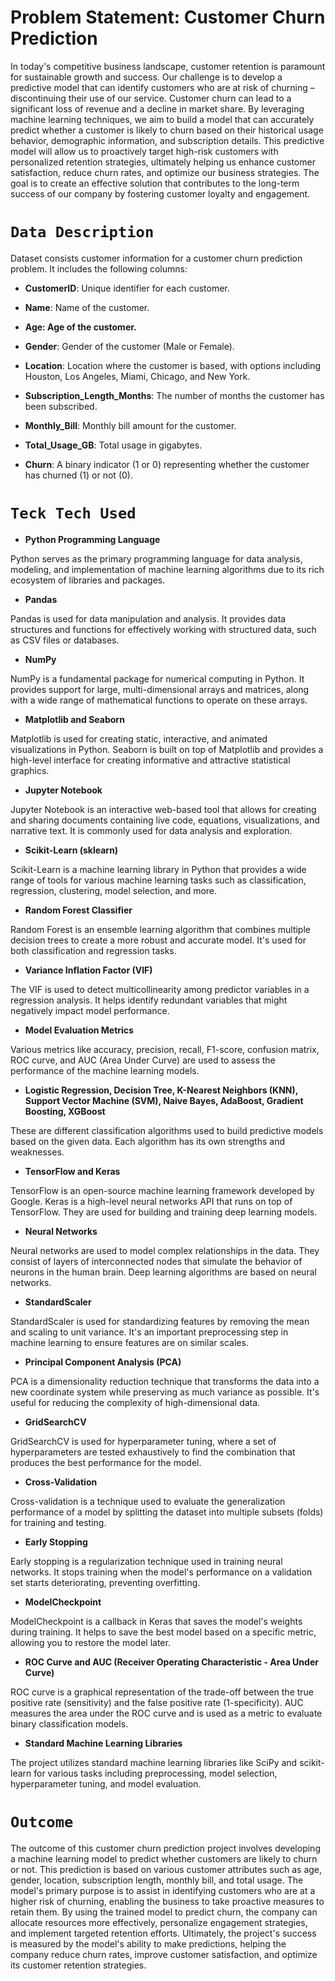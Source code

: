 # Problem Statement: Customer Churn Prediction

In today's competitive business landscape, customer retention is paramount for sustainable growth and success. Our challenge is to develop a predictive model that can identify customers who are at risk of churning – discontinuing their use of our service. Customer churn can lead to a significant loss of revenue and a decline in market share. By leveraging machine learning techniques, we aim to build a model that can accurately predict whether a customer is likely to churn based on their historical usage behavior, demographic information, and subscription details. This predictive model will allow us to proactively target high-risk customers with personalized retention strategies, ultimately helping us enhance customer satisfaction, reduce churn rates, and optimize our business strategies. The goal is to create an effective solution that contributes to the long-term success of our company by fostering customer loyalty and engagement.

# `Data Description`
Dataset consists customer information for a customer churn prediction problem. It includes the following columns:

* **CustomerID**: Unique identifier for each customer.


* **Name**: Name of the customer.


* **Age: Age of the customer.**


* **Gender**: Gender of the customer (Male or Female).


* **Location**: Location where the customer is based, with options including Houston, Los Angeles, Miami, Chicago, and New York.


* **Subscription_Length_Months**: The number of months the customer has been subscribed.


* **Monthly_Bill**: Monthly bill amount for the customer.


* **Total_Usage_GB**: Total usage in gigabytes.


* **Churn**: A binary indicator (1 or 0) representing whether the customer has churned (1) or not (0).

# `Teck Tech Used`
* **Python Programming Language**

Python serves as the primary programming language for data analysis, modeling, and implementation of machine learning algorithms due to its rich ecosystem of libraries and packages.

* **Pandas**

Pandas is used for data manipulation and analysis. It provides data structures and functions for effectively working with structured data, such as CSV files or databases.

* **NumPy**

NumPy is a fundamental package for numerical computing in Python. It provides support for large, multi-dimensional arrays and matrices, along with a wide range of mathematical functions to operate on these arrays.

* **Matplotlib and Seaborn**

Matplotlib is used for creating static, interactive, and animated visualizations in Python. Seaborn is built on top of Matplotlib and provides a high-level interface for creating informative and attractive statistical graphics.

* **Jupyter Notebook**

Jupyter Notebook is an interactive web-based tool that allows for creating and sharing documents containing live code, equations, visualizations, and narrative text. It is commonly used for data analysis and exploration.

* **Scikit-Learn (sklearn)**

Scikit-Learn is a machine learning library in Python that provides a wide range of tools for various machine learning tasks such as classification, regression, clustering, model selection, and more.

* **Random Forest Classifier**

Random Forest is an ensemble learning algorithm that combines multiple decision trees to create a more robust and accurate model. It's used for both classification and regression tasks.


* **Variance Inflation Factor (VIF)**

The VIF is used to detect multicollinearity among predictor variables in a regression analysis. It helps identify redundant variables that might negatively impact model performance.


* **Model Evaluation Metrics**

Various metrics like accuracy, precision, recall, F1-score, confusion matrix, ROC curve, and AUC (Area Under Curve) are used to assess the performance of the machine learning models.


* **Logistic Regression, Decision Tree, K-Nearest Neighbors (KNN), Support Vector Machine (SVM), Naive Bayes, AdaBoost, Gradient Boosting, XGBoost**

These are different classification algorithms used to build predictive models based on the given data. Each algorithm has its own strengths and weaknesses.


* **TensorFlow and Keras**

TensorFlow is an open-source machine learning framework developed by Google. Keras is a high-level neural networks API that runs on top of TensorFlow. They are used for building and training deep learning models.


* **Neural Networks**

Neural networks are used to model complex relationships in the data. They consist of layers of interconnected nodes that simulate the behavior of neurons in the human brain. Deep learning algorithms are based on neural networks.


* **StandardScaler**

StandardScaler is used for standardizing features by removing the mean and scaling to unit variance. It's an important preprocessing step in machine learning to ensure features are on similar scales.


* **Principal Component Analysis (PCA)**

PCA is a dimensionality reduction technique that transforms the data into a new coordinate system while preserving as much variance as possible. It's useful for reducing the complexity of high-dimensional data.


* **GridSearchCV**

GridSearchCV is used for hyperparameter tuning, where a set of hyperparameters are tested exhaustively to find the combination that produces the best performance for the model.


* **Cross-Validation**

Cross-validation is a technique used to evaluate the generalization performance of a model by splitting the dataset into multiple subsets (folds) for training and testing.


* **Early Stopping**

Early stopping is a regularization technique used in training neural networks. It stops training when the model's performance on a validation set starts deteriorating, preventing overfitting.

* **ModelCheckpoint**

ModelCheckpoint is a callback in Keras that saves the model's weights during training. It helps to save the best model based on a specific metric, allowing you to restore the model later.


* **ROC Curve and AUC (Receiver Operating Characteristic - Area Under Curve)**

ROC curve is a graphical representation of the trade-off between the true positive rate (sensitivity) and the false positive rate (1-specificity). AUC measures the area under the ROC curve and is used as a metric to evaluate binary classification models.


* **Standard Machine Learning Libraries**

The project utilizes standard machine learning libraries like SciPy and scikit-learn for various tasks including preprocessing, model selection, hyperparameter tuning, and model evaluation.


# `Outcome`
The outcome of this customer churn prediction project involves developing a machine learning model to predict whether customers are likely to churn or not. This prediction is based on various customer attributes such as age, gender, location, subscription length, monthly bill, and total usage. The model's primary purpose is to assist in identifying customers who are at a higher risk of churning, enabling the business to take proactive measures to retain them. By using the trained model to predict churn, the company can allocate resources more effectively, personalize engagement strategies, and implement targeted retention efforts. Ultimately, the project's success is measured by the model's ability to make predictions, helping the company reduce churn rates, improve customer satisfaction, and optimize its customer retention strategies.

